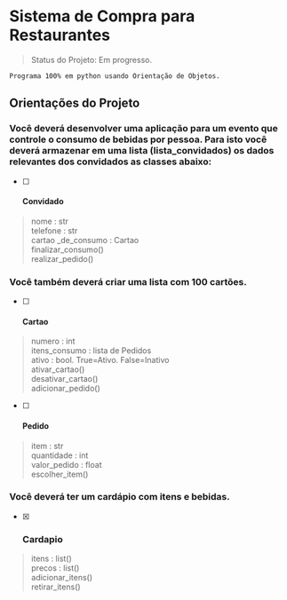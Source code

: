 # Sistema de Compra para Restaurantes
> Status do Projeto: Em progresso.
```
Programa 100% em python usando Orientação de Objetos.
```
<h2> Orientações do Projeto </h2>


<h3>Você deverá desenvolver uma aplicação para um evento que controle o consumo de bebidas por pessoa.
Para isto você deverá armazenar em uma lista (lista_convidados) os dados relevantes dos convidados as classes abaixo:</h3>

- [ ] <h4>Convidado</h4>


> nome : str <br>
> telefone : str <br>
> cartao _de_consumo : Cartao <br>
> finalizar_consumo() <br>
> realizar_pedido() <br>

<h3>Você também deverá criar uma lista com 100 cartões.</h3>


- [ ] <h4> Cartao </h4>

> numero : int <br>
> itens_consumo : lista de Pedidos <br>
> ativo : bool. True=Ativo. False=Inativo <br>
> ativar_cartao() <br>
> desativar_cartao() <br>
> adicionar_pedido() <br>

- [ ] <h4> Pedido </h4>

> item : str <br>
> quantidade : int <br>
> valor_pedido : float <br>
> escolher_item() <br>

<h3>Você deverá ter um cardápio com itens e bebidas.</h3>

- [x] <h3> Cardapio </h3>

> itens : list() <br>
> precos : list() <br>
> adicionar_itens() <br>
> retirar_itens() <br>


